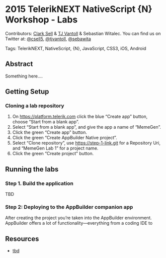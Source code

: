 # 2015 TelerikNEXT NativeScript {N} Workshop - Labs
Contributors: [Clark Sell](http://csell.net) & [TJ Vantoll](http://tjvantoll.com/) & Sebastian Witalec. You can find us on Twitter at: [@csell5](https://twitter.com/csell5), [@tjvantoll](https://twitter.com/tjvantoll), [@sebawita](https://twitter.com/sebawita)

Tags: TelerikNEXT, NativeScript, {N}, JavaScript, CSS3, iOS, Android

## Abstract

Something here….

## Getting Setup

### Cloning a lab repository

1. On <https://platform.telerik.com> click the blue “Create app” button, choose “Start from a blank app”.
2. Select “Start from a blank app”, and give the app a name of “MemeGen”.
3. Click the green “Create app” button.
4. Click the green “Create AppBuilder Native project”.
5. Select “Clone repository”, use https://step-1-link.git for a Repository Uri, and “MemeGen Lab 1” for a project name.
6. Click the green “Create project” button.

## Running the labs

### Step 1. Build the application
TBD

### Step 2: Deploying to the AppBuilder companion app

After creating the project you’re taken into the AppBuilder environment. AppBuilder offers a lot of functionality—everything from a coding IDE to

## Resources

* [tbd](http://tbd.com)